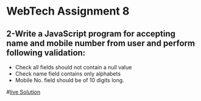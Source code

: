 # WebTech Assignment 8
## 2-Write a JavaScript program for accepting name and mobile number from user and perform following validation:
- Check all fields should not contain a null value
- Check name field contains only alphabets
- Mobile No. field should be of 10 digits long.
  
  
#[live Solution]()
  
